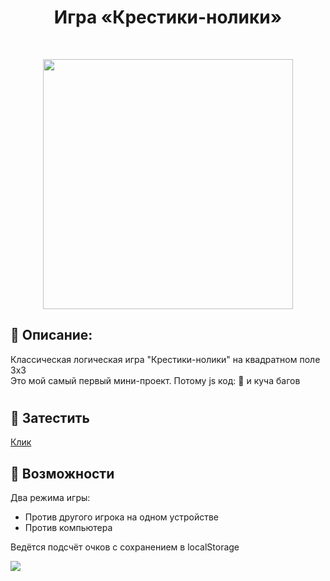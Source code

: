 <h1 align="center">Игра «Крестики-нолики»</h1>
<br>
<p align="center">
<img height='400' src='http://vladkoleda.ru/img/git/git__tic-tac-toe.jpg'>
</p>




## 🌟 Описание:
Классическая логическая игра "Крестики-нолики" на квадратном поле 3х3 <br>
Это мой самый первый мини-проект. Потому js код: 🤦 и куча багов

#

## 🚀 Затестить
  
[Клик](http://vladkoleda.ru/projects/tic-tac/tic-tac.html)
<br>
## 🧐 Возможности
Два режима игры:

- Против другого игрока на одном устройстве
- Против компьютера

Ведётся подсчёт очков с сохранением в localStorage



<img src='http://vladkoleda.ru/img/gif/gif__tictac.gif'>
